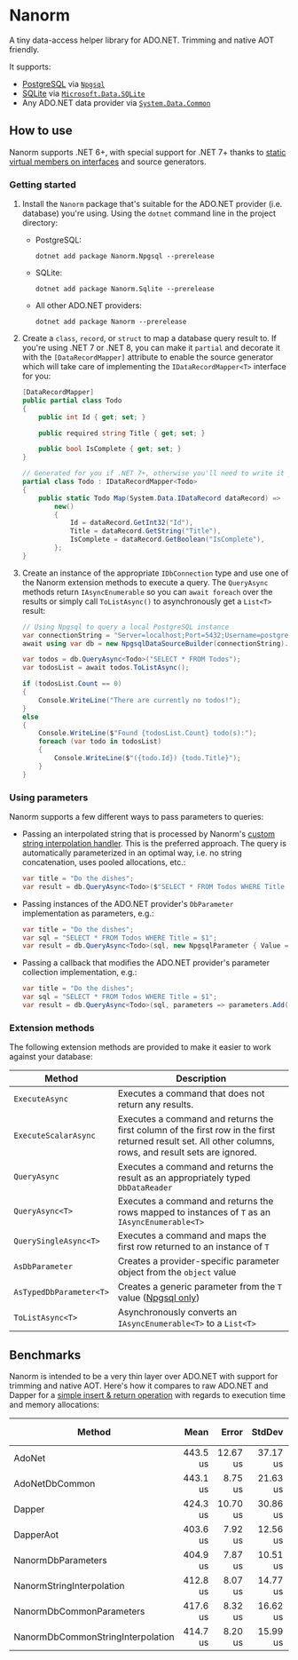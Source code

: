 # Nanorm

A tiny data-access helper library for ADO.NET. Trimming and native AOT friendly.

It supports:

- [PostgreSQL](https://www.postgresql.org/) via [`Npgsql`](https://www.npgsql.org/)
- [SQLite](https://www.sqlite.org/) via [`Microsoft.Data.SQLite`](https://learn.microsoft.com/dotnet/standard/data/sqlite/)
- Any ADO.NET data provider via [`System.Data.Common`](https://learn.microsoft.com/dotnet/api/system.data.common)

## How to use

Nanorm supports .NET 6+, with special support for .NET 7+ thanks to [static virtual members on interfaces](https://learn.microsoft.com/dotnet/csharp/whats-new/tutorials/static-virtual-interface-members) and source generators.

### Getting started

1. Install the `Nanorm` package that's suitable for the ADO.NET provider (i.e. database) you're using. Using the `dotnet` command line in the project directory:
    - PostgreSQL:

        ```shell
        dotnet add package Nanorm.Npgsql --prerelease
        ```

    - SQLite:

        ```shell
        dotnet add package Nanorm.Sqlite --prerelease
        ```

    - All other ADO.NET providers:

        ```shell
        dotnet add package Nanorm --prerelease
        ```

1. Create a `class`, `record`, or `struct` to map a database query result to. If you're using .NET 7 or .NET 8, you can make it `partial` and decorate it with the `[DataRecordMapper]` attribute to enable the source generator which will take care of implementing the `IDataRecordMapper<T>` interface for you:

    ```csharp
    [DataRecordMapper]
    public partial class Todo
    {
        public int Id { get; set; }

        public required string Title { get; set; }

        public bool IsComplete { get; set; }
    }

    // Generated for you if .NET 7+, otherwise you'll need to write it yourself
    partial class Todo : IDataRecordMapper<Todo>
    {
        public static Todo Map(System.Data.IDataRecord dataRecord) =>
            new()
            {
                Id = dataRecord.GetInt32("Id"),
                Title = dataRecord.GetString("Title"),
                IsComplete = dataRecord.GetBoolean("IsComplete"),
            };
    }
    ```

1. Create an instance of the appropriate `IDbConnection` type and use one of the Nanorm extension methods to execute a query. The `QueryAsync` methods return `IAsyncEnumerable` so you can `await foreach` over the results or simply call `ToListAsync()` to asynchronously get a `List<T>` result:

    ```csharp
    // Using Npgsql to query a local PostgreSQL instance
    var connectionString = "Server=localhost;Port=5432;Username=postgres;Database=postgres";
    await using var db = new NpgsqlDataSourceBuilder(connectionString).Build();

    var todos = db.QueryAsync<Todo>("SELECT * FROM Todos");
    var todosList = await todos.ToListAsync();

    if (todosList.Count == 0)
    {
        Console.WriteLine("There are currently no todos!");
    }
    else
    {
        Console.WriteLine($"Found {todosList.Count} todo(s):");
        foreach (var todo in todosList)
        {
            Console.WriteLine($"({todo.Id}) {todo.Title}");
        }
    }
    ```

### Using parameters

Nanorm supports a few different ways to pass parameters to queries:

- Passing an interpolated string that is processed by Nanorm's [custom string interpolation handler](https://learn.microsoft.com/dotnet/csharp/whats-new/tutorials/interpolated-string-handler). This is the preferred approach. The query is automatically parameterized in an optimal way, i.e. no string concatenation, uses pooled allocations, etc.:

    ```csharp
    var title = "Do the dishes";
    var result = db.QueryAsync<Todo>($"SELECT * FROM Todos WHERE Title = {title}")
    ```

- Passing instances of the ADO.NET provider's `DbParameter` implementation as parameters, e.g.:

    ```csharp
    var title = "Do the dishes";
    var sql = "SELECT * FROM Todos WHERE Title = $1";
    var result = db.QueryAsync<Todo>(sql, new NpgsqlParameter { Value =  title }))
    ```

- Passing a callback that modifies the ADO.NET provider's parameter collection implementation, e.g.:

    ```csharp
    var title = "Do the dishes";
    var sql = "SELECT * FROM Todos WHERE Title = $1";
    var result = db.QueryAsync<Todo>(sql, parameters => parameters.Add(title))
    ```

### Extension methods

The following extension methods are provided to make it easier to work against your database:

Method | Description
------ | -----------
`ExecuteAsync` | Executes a command that does not return any results.
`ExecuteScalarAsync` | Executes a command and returns the first column of the first row in the first returned result set. All other columns, rows, and result sets are ignored.
`QueryAsync` | Executes a command and returns the result as an appropriately typed `DbDataReader`
`QueryAsync<T>` | Executes a command and returns the rows mapped to instances of `T` as an `IAsyncEnumerable<T>`
`QuerySingleAsync<T>` | Executes a command and maps the first row returned to an instance of `T`
`AsDbParameter` | Creates a provider-specific parameter object from the `object` value
`AsTypedDbParameter<T>` | Creates a generic parameter from the `T` value ([Npgsql only](https://www.npgsql.org/doc/basic-usage.html#strongly-typed-parameters))
`ToListAsync<T>` | Asynchronously converts an `IAsyncEnumerable<T>` to a `List<T>`

## Benchmarks

Nanorm is intended to be a very thin layer over ADO.NET with support for trimming and native AOT. Here's how it compares to raw ADO.NET and Dapper for a [simple insert & return operation](./tests/Nanorm.Benchmarks/Program.cs) with regards to execution time and memory allocations:

| Method                            | Mean     | Error    | StdDev   | Median   | Ratio | RatioSD | Allocated | Alloc Ratio |
|---------------------------------- |---------:|---------:|---------:|---------:|------:|--------:|----------:|------------:|
| AdoNet                            | 443.5 us | 12.67 us | 37.17 us | 432.9 us |  1.00 |    0.00 |   3.28 KB |        1.00 |
| AdoNetDbCommon                    | 443.1 us |  8.75 us | 21.63 us | 437.7 us |  1.00 |    0.10 |   4.97 KB |        1.51 |
| Dapper                            | 424.3 us | 10.70 us | 30.86 us | 415.0 us |  0.96 |    0.11 |   3.51 KB |        1.07 |
| DapperAot                         | 403.6 us |  7.92 us | 12.56 us | 402.5 us |  0.91 |    0.07 |   3.54 KB |        1.08 |
| NanormDbParameters                | 404.9 us |  7.87 us | 10.51 us | 402.3 us |  0.91 |    0.07 |   3.44 KB |        1.05 |
| NanormStringInterpolation         | 412.8 us |  8.07 us | 14.77 us | 408.6 us |  0.93 |    0.08 |   3.46 KB |        1.05 |
| NanormDbCommonParameters          | 417.6 us |  8.32 us | 16.62 us | 415.0 us |  0.94 |    0.09 |   3.63 KB |        1.11 |
| NanormDbCommonStringInterpolation | 414.7 us |  8.20 us | 15.99 us | 410.1 us |  0.94 |    0.08 |    3.9 KB |        1.19 |

